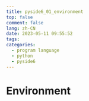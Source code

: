 ```yaml
---
title: pyside6_01_environment
top: false
comment: false
lang: zh-CN
date: 2023-05-11 09:55:52
tags:
categories:
  - program language
  - python
  - pyside6
---
```


# Environment

